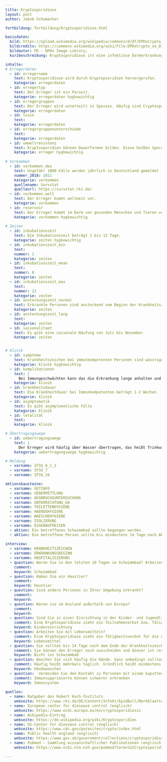 ```yaml
---
title: Kryptosporidiose
layout: post
author: Jakob Schumacher

fortbildung: fortbildung/Kryptosporidiose.html

basisdaten:
  bild: https://upload.wikimedia.org/wikipedia/commons/d/df/DPDxCrypto_oo_DIC.jpg
  bildcredits: https://commons.wikimedia.org/wiki/File:DPDxCrypto_oo_DIC.jpg
  bildautor: PD - DPDx Image Library;
  kurzbeschreibung: Kryptosporidiose ist eine infektiöse Darmerkrankung. Die Erkrankung wird durch Kryptopsoridien hervorgerufen. 

inhalte:  
# Erregerdaten
  - id: erregername
    text: Kryptosporidiose wird durch Kryptopsoridien hervorgerufen. 
    kategorie: erregerdaten
  - id: erregertyp
    text: Der Erreger ist ein Parasit.
    kategorie: erregerdaten hygkowichtig
  - id: erregergruppen
    text: Der Erreger wird unterteilt in Spezies. Häufig sind Cryptosporidium hominis und Cryptosporidium parvum.
    kategorie: erregerdaten
  - id: toxin
    text: 
    kategorie: erregerdaten
  - id: erregergruppenunterschiede
    text: 
    kategorie: erregerdaten 
  - id: umweltresistenz
    text: Kryptosporidien können Dauerformen bilden. Diese heißen Sporozoiten. Sie sind sehr widerstandsfähig.
    kategorie: erreger hygkowichtig
    
# Vorkommen
  - id: vorkommen_deu
    text: Ungefähr 1800 Fälle werden jährlich in Deutschland gemeldet
    nummer_2018: 1811
    kategorie: vorkommen
    quellename: Survstat
    quelleurl: https://survstat.rki.de/
  - id: vorkommen_welt
    text: Der Erreger kommt weltweit vor. 
    kategorie: vorkommen
  - id: reservoir
    text: Der Erreger kommt im Darm von gesunden Menschen und Tieren vor. In Europa kommt dies bei etwa 1-4% der Menschen vor. C. Parvum kommt bei Rindern, Pferden, Ziegen und Schafen vor. C. Homonis fast nur beim Menschen.
    kategorie: vorkommen hygkowichtig
      
# Zeiten
  - id: inkubationszeit
    text: Die Inkubationszeit beträgt 1 bis 12 Tage.
    kategorie: zeiten hygkowichtig
  - id: inkubationszeit_min
    text: 
    nummer: 1
    kategorie: zeiten
  - id: inkubationszeit_mean
    text: 
    nummer: 8
    kategorie: zeiten
  - id: inkubationszeit_max
    text:
    nummer: 12
    kategorie: zeiten
  - id: ansteckungszeit_normal
    text: Erkrankte Personen sind ansteckend vom Beginn der Krankheitszeichen bis Wochen nach Ende der Krankheitszeichen.
    kategorie: zeiten
  - id: ansteckungszeit_lang 
    text: 
    kategorie: zeiten
  - id: saisonalitaet
    text: Es gibt eine saisonale Häufung von Juli bis November
    kategorie: zeiten


# Klinik
  - id: symptome
    text: Krankheitszeichen bei immunkompetenten Personen sind wässriger Durchfall, Bauchschmerzen und Übelkeit.
    kategorie: klinik hygkowichtig
  - id: komplikationen
    text: |
      Bei Immungeschwächten kann das die Erkrankung lange anhalten und zu einer Exxikose führen. Bei AIDS Patienten kann es auch zu einer sekundär sklerosierenden Cholangitis kommen.
    kategorie: klinik 
  - id: krankheitsdauer
    text: Die Krankheitdauer bei Immunkompetenten beträgt 1-2 Wochen
    kategorie: klinik
  - id: asymptomatik
    text: Es gibt asymptomatische Fälle
    kategorie: klinik
  - id: letalität
    text: 
    kategorie: klinik 

# Übertragungswege
  - id: uebertragungswege
    text: | 
      Der Erreger wird häufig über Wasser übertragen, das heißt Trinkwasser und Badewasser. Die Erkrankung kann auch von Mensch-zu-Mensch, von Tier-zu-Mensch oder über Lebensmittel übertragen werden.
    kategorie: uebertragungswege hygkowichtig

# Meldung
  - varname: IFSG_6_1_2
  - varname: IFSG_7
  - varname: IFSG_34 

aktionsbausteine:
  - varname: GETINFO
  - varname: UEBERMITTLUNG
  - varname: AUSBRUCHSUNTERSUCHUNG
  - varname: UNTERRICHTUNG_GA
  - varname: TOILETTENHYGIENE
  - varname: HAENDEHYGIENE
  - varname: WAESCHEHYGIENE
  - varname: ISOLIERUNG
  - varname: ESSENAUFREISEN
  - aktion: Ein betroffenes Schwimmbad sollte begangen werden.
  - aktion: Die betroffene Person sollte bis mindestens 14 Tage nach Abklingen der Symptome nicht schwimmen gehen.
  
interview:     
  - varname: KRANKHEITSZEICHEN
  - varname: ERKRANKUNGSBEGINN
  - varname: HOSPITALISIERUNG
  - question: Waren Sie in den letzten 10 Tagen im Schwimmbad? Arbeiten Sie in einem Badebetrieb?
    comment:
    keyword: Schwimmbad
  - question: Haben Sie ein Haustier?
    comment:
    keyword: Haustier
  - question: Sind andere Personen in Ihrer Umgebung erkrankt?
    comment:
    keyword:
  - question: Waren sie im Ausland außerhalb von Europa?
    comment:
    keyword:
  - question: Sind Sie in einer Einrichtung in der Kinder- und Jugendliche betreut werden?
    comment: Eine Kryptosporidiose zieht ein Teilnahmeverbot bzw. Tätigkeitsverbot für Kindereinrichtungen nach sich
    keyword: Kindereinrichtung
  - question: Arbeiten Sie mit Lebensmitteln?
    comment: Eine Kryptosporidiose zieht ein Tätigkeitsverbot für die Arbeit mit Lebensmittel nach sich.
    keyword: Lebensmittel
  - question: Sie sollten bis 14 Tage nach dem Ende der Krankheitszeichen auf keinen Fall ins Schwimmbad gehen.
    comment: Sie können den Erreger noch ausscheiden und dieser ist resistent gegen Chlor.
    keyword: Nicht ins Schwimmbad
  - question: Waschen Sie sich häufig die Hände. Ganz unbedingt sollten Sie nach dem Toilettenbesuch und vor dem Essen die Hände waschen. Achten Sie auf eine gründliche Wäsche. Verwenden Sie Seife.
    comment: Häufig heißt mehrmals täglich. Gründlich heißt mindestens 30 Sekunden.
    keyword: Händewaschen
  - question:  Vermeiden Sie den Kontakt zu Personen mit einem kaputten Immunsystem. Das sind zum Beispiel Personen mit einer Krebserkrankung, Säuglinge und Menschen mit HIV oder anderen seltenen Erkrankungen die das Immunsystem betreffen.
    comment: Immunsupprimierte können schwerer erkranken
    keyword: Immunsystem
      
quellen:
  - name: Ratgeber des Robert Koch-Instituts
    webseite: https://www.rki.de/DE/Content/Infekt/EpidBull/Merkblaetter/Ratgeber_Kryptosporidiose.html
  - name: European center for diesease control (englisch)
    webseite: https://www.ecdc.europa.eu/en/cryptosporidiosis
  - name: Wikipedia-Eintrag
    webseite: https://de.wikipedia.org/wiki/Kryptosporidien
  - name: US-Center for diesease control (englisch)
    webseite: https://www.cdc.gov/parasites/crypto/index.html
  - name: Public health england (englisch)
    webseite: https://www.gov.uk/government/collections/cryptosporidiosis-guidance-data-and-analysis
  - name: Pubmed - Sammlung wissenschaftlicher Publikationen (englisch)
    webseite: https://www.ncbi.nlm.nih.gov/pubmed?term=%22Cryptosporidiosis%22%5BMesh%5D

---
```


